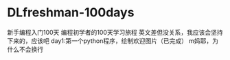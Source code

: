 # DLfreshman-100days
新手编程入门100天
编程初学者的100天学习旅程
英文差但没关系，我应该会坚持下来的，应该吧
day1:第一个python程序，绘制欢迎图片（已完成）
m妈耶，为什么不会换行
